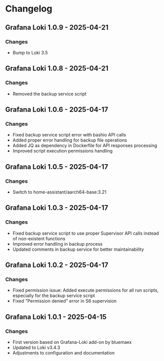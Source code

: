 # Changelog

## Grafana Loki 1.0.9 - 2025-04-21
### Changes

- Bump to Loki 3.5 

## Grafana Loki 1.0.8 - 2025-04-21
### Changes

- Removed the backup service script

## Grafana Loki 1.0.6 - 2025-04-17
### Changes

- Fixed backup service script error with bashio API calls
- Added proper error handling for backup file operations
- Added JQ as dependency in Dockerfile for API responses processing
- Improved script execution permissions handling

## Grafana Loki 1.0.5 - 2025-04-17
### Changes

- Switch to home-assistant/aarch64-base:3.21

## Grafana Loki 1.0.3 - 2025-04-17
### Changes

- Fixed backup service script to use proper Supervisor API calls instead of non-existent functions
- Improved error handling in backup process
- Updated comments in backup service for better maintainability

## Grafana Loki 1.0.2 - 2025-04-17
### Changes

- Fixed permission issue: Added execute permissions for all run scripts, especially for the backup service script
- Fixed "Permission denied" error in S6 supervision

## Grafana Loki 1.0.1 - 2025-04-15
### Changes

- First version based on Grafana-Loki add-on by bluemaex
- Updated to Loki v3.4.3
- Adjustments to configuration and documentation